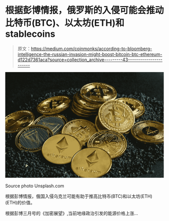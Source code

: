 # 根据彭博情报，俄罗斯的入侵可能会推动比特币(BTC)、以太坊(ETH)和 stablecoins

> 原文：<https://medium.com/coinmonks/according-to-bloomberg-intelligence-the-russian-invasion-might-boost-bitcoin-btc-ethereum-d122d7361aca?source=collection_archive---------43----------------------->

![](img/c9257e69b31b996f1d53bdc9c3d4773d.png)

Source photo Unsplash.com

根据彭博情报，俄国入侵乌克兰可能有助于推高比特币(BTC)和以太坊(ETH) (ETH)的价值。

根据彭博三月号的《加密展望》,当前地缘政治引发的能源价格上涨…